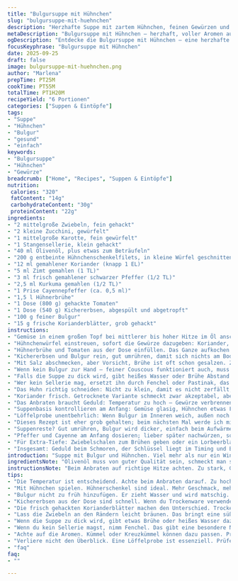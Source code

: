 ```yaml
---
title: "Bulgursuppe mit Hühnchen"
slug: "bulgursuppe-mit-huehnchen"
description: "Herzhafte Suppe mit zartem Hühnchen, feinen Gewürzen und knackigem Gemüse. Mit Tomaten, Kichererbsen und Bulgur, angelehnt an traditionelle nordafrikanische Aromen."
metaDescription: "Bulgursuppe mit Hühnchen – herzhaft, voller Aromen aus Nordafrika, ideal für kalte Tage und ein echtes Geschmackserlebnis."
ogDescription: "Entdecke die Bulgursuppe mit Hühnchen – eine herzhafte Mischung aus Gewürzen, Gemüse und Hühnchen für ein unvergessliches Geschmackserlebnis."
focusKeyphrase: "Bulgursuppe mit Hühnchen"
date: 2025-09-25
draft: false
image: bulgursuppe-mit-huehnchen.png
author: "Marlena"
prepTime: PT25M
cookTime: PT55M
totalTime: PT1H20M
recipeYield: "6 Portionen"
categories: ["Suppen & Eintöpfe"]
tags:
- "Suppe"
- "Hühnchen"
- "Bulgur"
- "gesund"
- "einfach"
keywords:
- "Bulgursuppe"
- "Hühnchen"
- "Gewürze"
breadcrumb: ["Home", "Recipes", "Suppen & Eintöpfe"]
nutrition: 
 calories: "320"
 fatContent: "14g"
 carbohydrateContent: "30g"
 proteinContent: "22g"
ingredients:
- "2 mittelgroße Zwiebeln, fein gehackt"
- "2 kleine Zucchini, gewürfelt"
- "1 mittelgroße Karotte, fein gewürfelt"
- "1 Stangensellerie, klein gehackt"
- "40 ml Olivenöl, plus etwas zum Beträufeln"
- "200 g entbeinte Hühnchenschenkelfilets, in kleine Würfel geschnitten"
- "12 ml gemahlener Koriander (knapp 1 EL)"
- "5 ml Zimt gemahlen (1 TL)"
- "3 ml frisch gemahlener schwarzer Pfeffer (1/2 TL)"
- "2,5 ml Kurkuma gemahlen (1/2 TL)"
- "1 Prise Cayennepfeffer (ca. 0,5 ml)"
- "1,5 l Hühnerbrühe"
- "1 Dose (800 g) gehackte Tomaten"
- "1 Dose (540 g) Kichererbsen, abgespült und abgetropft"
- "100 g feiner Bulgur"
- "15 g frische Korianderblätter, grob gehackt"
instructions:
- "Gemüse in einem großen Topf bei mittlerer bis hoher Hitze im Öl anschwitzen. Nicht braun werden lassen, solo weich und saftig. Gerade wenn die Zwiebeln durchsichtig werden, springen die Aromen hoch – ein leises Zischen, nicht zu schnell rühren."
- "Hühnchenwürfel einstreuen, sofort die Gewürze dazugeben: Koriander, Zimt, Pfeffer, Kurkuma, Cayenne. Kurz anbraten, gut umrühren, bis das Fleisch an den Ecken gerade anfängt Farbe zu nehmen – etwa 1,5 Minuten. Hier entscheidet sich viel vom Geschmack; zu lange macht trocken, zu kurz roh."
- "Hühnerbrühe und Tomaten aus der Dose einfüllen. Das Ganze aufkochen lassen; große Blasen an der Oberfläche zeigen den richtigen Siedepunkt. Hitze zurückschalten, um ein ruhiges Köcheln zu erreichen. Auf diese Weise ziehen die Gewürze ein und das Fleisch wird zart – etwa 28 Minuten, wegen der Dicke der Stücke eine Art Weichmachen."
- "Kichererbsen und Bulgur rein, gut umrühren, damit sich nichts am Boden anlegt. Deckel lüften, damit die Suppe nicht zu dick wird. Weiterköcheln lassen, bis der Bulgur schön quirlt und das Gemüse weich, aber noch bissfest ist – rund 17 Minuten, je nach Topf und Herd schwankt’s."
- "Mit Salz abschmecken, aber Vorsicht, Brühe ist oft schon gesalzen. Zum Schluss frische Korianderblätter drüberstreuen, holt nochmal Frische rein. Wer mag, träufelt noch etwas Olivenöl obendrauf. Das ist nicht nur Deko, sondern gibt einen samtigen Lauf und eine Mischung aus Fruchtigkeit und Wärme."
- "Wenn kein Bulgur zur Hand – feiner Couscous funktioniert auch, muss dann aber ganz zum Schluss eingerührt werden, da er schneller gar ist. Statt Hühnchen kann man auch Lammhack nehmen für eine kräftigere Variante, aber das ergibt ein ganz anderes Spiel der Geschmäcker."
- "Falls die Suppe zu dick wird, gibt heißes Wasser oder Brühe Abstand. Unbedingt die Konsistenz beobachten, zu breiig ist keine Option – Suppe soll noch leicht fließen."
- "Wer kein Sellerie mag, ersetzt ihn durch Fenchel oder Pastinak, das gibt den Suppe einen eigenen Twist ohne den typischen Selleriegeruch. Zucchini sind hier wichtig, sie bringen Frische und bissige Struktur – schlecht kann man sie auch weglassen, aber dann fehlt ein Element."
- "Das Huhn richtig schneiden: Nicht zu klein, damit es nicht zerfällt, aber auch nicht so groß, dass es das Essen sperrig macht. Ein regelmäßiges Würfeln ist mehr als Schmücke; hilft beim gleichmäßigen Garen."
- "Koriander frisch. Getrocknete Variante schmeckt zwar akzeptabel, aber frisch bringt den Unterschied. Kräuter am Schluss zuzugeben, damit sie ihr Aroma behalten und nicht zerfallen."
- "Das Anbraten braucht Geduld: Temperatur zu hoch – Gewürze verbrennen, bitter. Zu niedrig – kein Aroma. Immer mit der Nase arbeiten, der Duft zeigt den Weg."
- "Suppenbasis kontrollieren am Anfang: Gemüse glasig, Hühnchen etwas Farbe, dann Flüssigkeit dazu. Kein rotes Braten verhindert Bitterkeit, sondern macht den Unterschied."
- "Löffelprobe unentbehrlich: Wenn Bulgur im Inneren weich, außen noch klein bissfest, dann passt alles. Nicht nach Gerichtzeit entscheiden, sondern nach Textur."
- "Dieses Rezept ist eher grob gehalten; beim nächsten Mal werde ich mit etwas Zitronensaft experimentieren, das gibt eine schöne Frische, ohne das Gesamtbild zu verändern."
- "Suppenreste? Gut umrühren, Bulgur wird dicker, einfach beim Aufwärmen Wasser dazugeben, sonst erinnert es an Brei. Ein Spritzer Olivenöl aufgewärmt wirkt wie frisch gekocht – nicht unterschätzen."
- "Pfeffer und Cayenne am Anfang dosieren; lieber später nachwürzen, sonst wird es schnell zu scharf. Eine Prise kann viel ausmachen, besonders in warmen Speisen."
- "Für Extra-Tiefe: Zwiebelschalen zum Brühen geben oder ein Lorbeerblatt, aber dann vorher herausfischen, macht den Geschmack klarer. Ohne Übertreibung."
- "Insgesamt: Geduld beim Schmoren, der Schlüssel liegt im Timing und Beobachten. Schlechte Suppe entsteht da, wo man sich an Zeiten klammert, statt die Stichprobe macht."
introduction: "Suppe mit Bulgur und Hühnchen. Viel mehr als nur ein Wintergericht. Die Mischung aus Gewürzen – Koriander, Zimt, Kurkuma, ein Hauch Cayenne – entfaltet sich, wenn die Zutaten langsam mürbe werden. Gemüse wie Zucchini und Karotten geben Frische und Textur, das Huhn sorgt für Protein und Fülle. Kichererbsen dazu sind Grundsätzlich eine Wunderzutat; sättigend und sorgen für Herzhaftigkeit. Diese Suppe verlangt nach Aufmerksamkeit: Beobachte, wie sie sich verändert, rieche die Gewürze, spüre die Temperatur – dann wird aus einer einfachen Mahlzeit ein Erlebnis, das tiefgeht."
ingredientsNote: "Olivenöl muss von guter Qualität sein, schmeckt man sofort. Zucchini nicht zu groß nehmen, damit sie nicht zu wässrig werden. Hühnerschenkel eignen sich besser als Brustfilet – mehr Geschmack, zarter nach dem Schmoren. Kichererbsen aus der Dose gehen schnell und gut; bei Trockenware vorab 12 Stunden einweichen und weich kochen, das spart aber Zeit. Bulgur kann auch mittelkörnig sein, dann Kochzeit anpassen. Koriander frisch kaufen, Tiefkühlware reicht meist nicht aus. Zimt und Kurkuma lieber frisch aus dem Gewürzregal, nicht alt, sonst verlieren sie Aroma. Sellerie durch Fenchel ersetzen für einen Anis-ähnlichen Kick – funktioniert gut, aber andere Richtung."
instructionsNote: "Beim Anbraten auf richtige Hitze achten. Zu stark, Gewürze verbrennen schnell; zu schwach, keine Röstaromen. Geduld, bis Gemüse glänzt und weich wird, bereit für Fleisch. Fleisch salzen erst am Ende, sonst wird es trocken. Brühe zügig zum Kochen bringen, dann zum Simmern zurückschalten. Deckel nicht fest drauf, damit die Flüssigkeit reduziert und konzentriert. Bulgur zuletzt dazu, sonst wird er matschig. Suppe sollte sichtbar blubbern, nicht starr kochen. Während des Finales gelegentlich umrühren, insbesondere nach Zugabe des Bulgurs. Ablöschen mit Brühe geht immer, wenn zu dick – niemals mit Wasser kalt runterkühlen, Sauerstoff zerstört Aroma. Zum Servieren frische Kräuter, etwas Öl überträufeln, bringt Leben in die Schüssel. Vorsicht mit Salz – achtet man spürt’s sofort, aber zu viel killt alles."
tips:
- "Die Temperatur ist entscheidend. Achte beim Anbraten darauf. Zu hoch, die Gewürze verbrennen schnell; zu niedrig, die Aromen entwickeln sich nicht. Gebe dem Gemüse Zeit, damit es weich wird und glänzt. Richtig anschwitzen."
- "Mit Hühnchen spielen. Hühnerschenkel sind ideal. Mehr Geschmack, mehr Saftigkeit. Brustfilet wird schnell trocken. Achte beim Schneiden darauf, gleichmäßige Würfel zu bekommen. Sie garen gleichmäßiger, das bringt ein besseres Ergebnis."
- "Bulgur nicht zu früh hinzufügen. Er zieht Wasser und wird matschig. Warte, bis die Suppe gut kocht. Dann dazugeben, kurz umrühren und weiterköcheln lassen. Achte auf die Konsistenz, sie sollte fließen, nicht breiig sein."
- "Kichererbsen aus der Dose sind schnell. Wenn du Trockenware verwendest, denke an die Einweichzeit, mindestens 12 Stunden. Das ist wichtig für gleichmäßige Garzeit. Vorher kochen. Sonst könnte die Suppe bis zum nächsten Tag bleiben."
- "Die frisch gehackten Korianderblätter machen den Unterschied. Trockenkräuter verlieren ihr Aroma. Kurz vor dem Servieren dazugeben, damit die Frische bleibt. Vielleicht einen Spritzer Zitronenwasser für zusätzliche Frische."
- "Lass die Zwiebeln an den Rändern leicht bräunen. Das bringt eine süße Note. Die Suppe sollte ein harmonisches Aroma haben. Die Rezeptdetails sind wichtig, aber improvisiere. Wenn etwas fehlt, finde Alternativen."
- "Wenn die Suppe zu dick wird, gibt etwas Brühe oder heißes Wasser dazu. Achte auf die Konsistenz während des Kochens. Wenn es zu fest wird, zieht der Bulgur mehr an."
- "Wenn du kein Sellerie magst, nimm Fenchel. Das gibt eine besondere Note. Es bleibt frisch und hat einen eigenen Charakter. Auch Pastinaken funktionieren gut."
- "Achte auf die Aromen. Kümmel oder Kreuzkümmel können dazu passen. Probiere sie aus. Wenn du magst, etwas mehr Cayenne. Aber Vorsicht, nachwürzen ist wichtig, um den richtigen Schärfegrad zu bekommen."
- "Verliere nicht den Überblick. Eine Löffelprobe ist essenziell. Prüfe regelmäßig die Konsistenz des Bulgur. Etwas weich innen, außen noch bissfest – das ist der Zeitpunkt zum Servieren. Timing ist alles."
- "faq"
faq:
- ""

---
```

